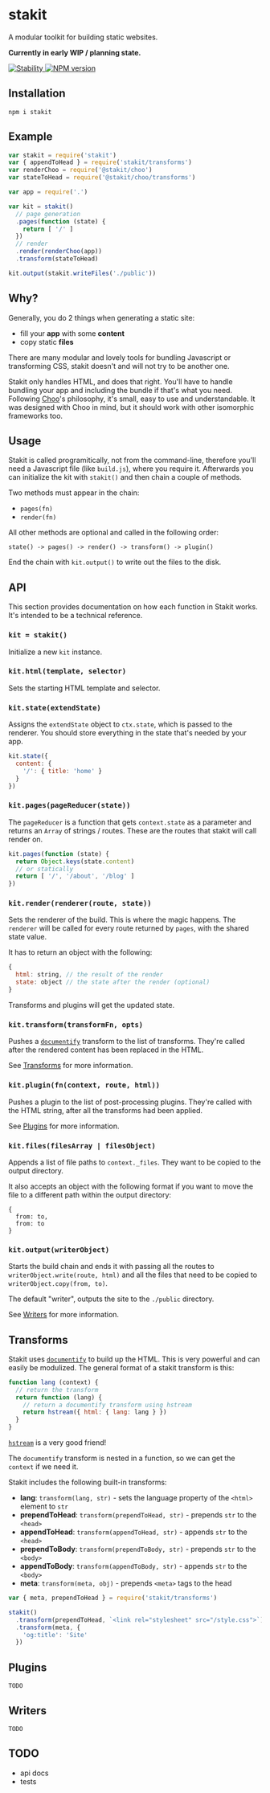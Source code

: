 # stakit
A modular toolkit for building static websites.

**Currently in early WIP / planning state.**

<a href="https://nodejs.org/api/documentation.html#documentation_stability_index">
  <img src="https://img.shields.io/badge/stability-experimental-orange.svg?style=flat-square" alt="Stability"/>
</a>
<a href="https://www.npmjs.com/package/stakit">
  <img src="https://img.shields.io/npm/v/stakit.svg?style=flat-square" alt="NPM version"/>
</a>

## Installation
```
npm i stakit
```

## Example
```javascript
var stakit = require('stakit')
var { appendToHead } = require('stakit/transforms')
var renderChoo = require('@stakit/choo')
var stateToHead = require('@stakit/choo/transforms')

var app = require('.')

var kit = stakit()
  // page generation
  .pages(function (state) {
    return [ '/' ]
  })
  // render
  .render(renderChoo(app))
  .transform(stateToHead)

kit.output(stakit.writeFiles('./public'))
```

## Why?
Generally, you do 2 things when generating a static site:

- fill your **app** with some **content**
- copy static **files**

There are many modular and lovely tools for bundling Javascript or transforming CSS, stakit doesn't and will not try to be another one.

Stakit only handles HTML, and does that right. You'll have to handle bundling your app and including the bundle if that's what you need. Following [Choo](https://github.com/choojs/choo#philosophy)'s philosophy, it's small, easy to use and understandable. It was designed with Choo in mind, but it should work with other isomorphic frameworks too.

## Usage
Stakit is called programitically, not from the command-line, therefore you'll need a Javascript file (like `build.js`), where you require it. Afterwards you can initialize the kit with `stakit()` and then chain a couple of methods.

Two methods must appear in the chain:
- `pages(fn)`
- `render(fn)`

All other methods are optional and called in the following order:
```
state() -> pages() -> render() -> transform() -> plugin()
```

End the chain with `kit.output()` to write out the files to the disk.

## API
This section provides documentation on how each function in Stakit works. It's intended to be a technical reference.

### `kit = stakit()`
Initialize a new `kit` instance.

### `kit.html(template, selector)`
Sets the starting HTML template and selector.

### `kit.state(extendState)`
Assigns the `extendState` object to `ctx.state`, which is passed to the renderer. You should store everything in the state that's needed by your app.

```javascript
kit.state({
  content: {
    '/': { title: 'home' }
  }
})
```

### `kit.pages(pageReducer(state))`
The `pageReducer` is a function that gets `context.state` as a parameter and returns an `Array` of strings / routes. These are the routes that stakit will call render on.

```javascript
kit.pages(function (state) {
  return Object.keys(state.content)
  // or statically
  return [ '/', '/about', '/blog' ]
})
```

### `kit.render(renderer(route, state))`
Sets the renderer of the build. This is where the magic happens. The `renderer` will be called for every route returned by `pages`, with the shared state value.

It has to return an object with the following:
```javascript
{
  html: string, // the result of the render
  state: object // the state after the render (optional)
}
```

Transforms and plugins will get the updated state.

### `kit.transform(transformFn, opts)`
Pushes a [`documentify`](https://github.com/stackhtml/documentify) transform to the list of transforms. They're called after the rendered content has been replaced in the HTML.

See [Transforms](#transforms) for more information.

### `kit.plugin(fn(context, route, html))`
Pushes a plugin to the list of post-processing plugins. They're called with the HTML string, after all the transforms had been applied.

See [Plugins](#plugins) for more information.

### `kit.files(filesArray | filesObject)`
Appends a list of file paths to `context._files`. They want to be copied to the output directory.

It also accepts an object with the following format if you want to move the file to a different path within the output directory:
```
{
  from: to,
  from: to
}
```

### `kit.output(writerObject)`
Starts the build chain and ends it with passing all the routes to `writerObject.write(route, html)` and all the files that need to be copied to `writerObject.copy(from, to)`.

The default "writer", outputs the site to the ``./public`` directory.

See [Writers](#writers) for more information.

## Transforms
Stakit uses [`documentify`](https://github.com/stackhtml/documentify) to build up the HTML. This is very powerful and can easily be modulized. The general format of a stakit transform is this:

```javascript
function lang (context) {
  // return the transform
  return function (lang) {
    // return a documentify transform using hstream
    return hstream({ html: { lang: lang } })
  }
}
```

[`hstream`](https://github.com/stackhtml/hstream) is a very good friend!

The `documentify` transform is nested in a function, so we can get the `context` if we need it.

Stakit includes the following built-in transforms:
- **lang**: `transform(lang, str)` - sets the language property of the `<html>` element to `str`
- **prependToHead**: `transform(prependToHead, str)` - prepends `str` to the `<head>`
- **appendToHead**: `transform(appendToHead, str)` - appends `str` to the `<head>`
- **prependToBody**: `transform(prependToBody, str)` - prepends `str` to the `<body>`
- **appendToBody**: `transform(appendToBody, str)` - appends `str` to the `<body>`
- **meta**: `transform(meta, obj)` - prepends `<meta>` tags to the head

```javascript
var { meta, prependToHead } = require('stakit/transforms')

stakit()
  .transform(prependToHead, `<link rel="stylesheet" src="/style.css">`)
  .transform(meta, {
    'og:title': 'Site'
  })
```

## Plugins
`TODO`

## Writers
`TODO`

## TODO

- api docs
- tests
